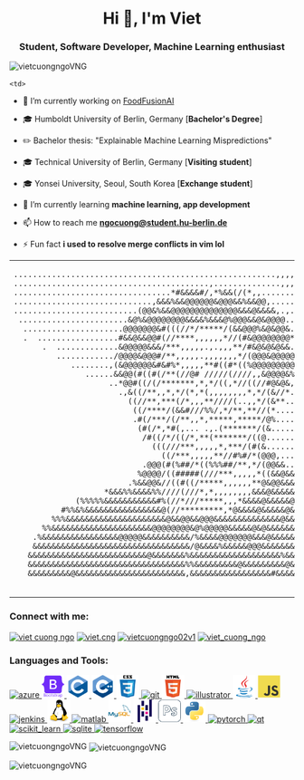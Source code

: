 <h1 align="center">Hi 👋, I'm Viet</h1>
<h3 align="center">Student, Software Developer, Machine Learning enthusiast</h3>

<p align="left"> <img src="https://komarev.com/ghpvc/?username=vietcuongngoVNG&label=Profile%20views&color=0e75b6&style=flat" alt="vietcuongngoVNG" /> </p>
<!--
<p align="left"> <a href="https://github.com/ryo-ma/github-profile-trophy"><img src="https://github-profile-trophy.vercel.app/?username=vietcuongngoVNG" alt="vietcuongngovcn" /></a> </p>
-->

<table>
  <tr>
    <td>
      <pre>
.......................................................,,,,,,,,,,,,,,,,,,,,,,,,,
.........................................,..............,,,,,,,,,,,,,,,,,,,,,,,,
.................................*#&&&&#/,*%&&(/(*,,........,,,,,,,,,,,,,,,,,,,,
.............................,&&&%&&@@@@@@&@@@&&%&&@@,......,....,,,,,,,,,,,,,,,
..........................(@@&%&&@@@@@@@@@@@@@@&&&@&&&&,.,.......,,,,,,,,,,,,,,,
 .......................&@%&@@@@@@@@&&&&%&&&@%@@@&&@&@@@@.........,,,,,,,,,,,,,,
  .....................@@@@@@@&#(((//*/*****/(&&@@@%&@&@@&.........,.,,,,,,,,,,,
  .  .................#&&@&&@@#(//****,,,,,,*//(#&@@@@@@@@*..........,,,,,,,,,,,
      .  .............&@@@@@&&&/***,,,,,.,.,,,**/#&@&@&@&&............,,.,,,,,,,
         ............/@@@@&@@@#/**,,,,,.,,,,,,,*/(@@@&@@@@@@*,.........,,,,,,,,,
            ........,(&@@@@@@&#&#%*,,,,,**#((#*((%@@@@@@@@@@/............,,,,,,,
               ......&&@@(#((#(/**(//@# /////(////,,&@@@@&%#............,,,,,,,,
                    ..*@@#((/(/*******,*,*/((,*//((//#@&@&,............,,,,,,,,,
                      .,&((/**,,*,*/(*,*(,,,,,,,,*,*/(&//*................,,,,,,
                        ((//**,***(/*,,,**////(..,,*/(&**................,,,,,,,
                         ((/****/(&&#///%%/,*/**,**//(*....................,,,,,
                         .#(/***/(/**,,*,*****,*****/@%......................,,,
                          (#(/*,*#(,... .,.(*******/(&........................,,
                           /#((/*/((/*,**(*******/((@........................,.,
                             (((///***,,,,,*,***/(#(&.........................,,
                               ((/***,,,,,**//#%#/*(@@@,.......................,
                           .@@@(#(%##/*((%%%##/**,*/(@@&&.......................
                          %@@@@/((#####(///***,,,,,*((&&@&&&....................
                        .%&&@@&//((#((/*****,,,,,,**@&@@&&&&&@&&%...............
                   *&&&%%&&&&%%////(///*,*,,,,,,,,&&&@&&&&&@&@&@&&&&&&&%........
             (%%%%%&&&&&&&&&&&#%(//*///*****,,,*&&&&@&&&&&@&&&&&&&&&&&&&&&@&#...
          #%%&%&&&&&&&&&&&&&&&&@(//*********,*@&&&&@&&&&&@&&&&&@&&&&&&&&&&@&&@&&
        %%%&&&&&&&&&&&&&&&&&&&&&@&&@@&&@@@&&&&&&&&&&&&&&@&&&&&&&&&&&&&&&&&@@&&&&
      %%&&&&&&&&&&&&&&&&&&&&&@@@@@@@@&@%@@@@@&&&&&@&@&&&&&&&&&@&&&&&&&@&&&&&&&&&
    .%&&&&&&&&&&&&&&&&@@@@@&&&&&&&&&&/%&&&&@@@@@@@&&&@&&&&&&&&&&&&&@&&&&&@&&@&&&
    &&&&&&&&&&&&&&&&&&&&&&&&&&&&&&&&&/@&&&&%&&&&&@@@&&&&&&&&&&&&&&&&&&&@&&&&&&&&
   &&&&&&&&&&&&&&&&&&&&&&&&&@&&&&&&&%&&&&&&&&&&&&&&&&&&&%&&&&@&&&&&&&&@&&&&&&&@&
   &&&&&&&&&&&&&&&&&&&&&&&&&&&&&&&&&%%&&&&&&&&&@&&&&&&&&&@&&@&&&&&&&&&@@&&&&&&&&
   &&&&&&&&&@&&&&&&&&&&&&&&&&&&&&&&&,&&&&&&&&&&&&&&&&&#&&&&&&&&&&&&&@&&@&&&&@&@@
      </pre>
    </td>

    <td>
- 🔭 I’m currently working on [FoodFusionAI](https://github.com/FrameworkV/FoodFusionAI)

- 🎓 Humboldt University of Berlin, Germany             [**Bachelor's Degree**]
- ✏️ Bachelor thesis: "Explainable Machine Learning Mispredictions"
- 🎓 Technical University of Berlin, Germany             [**Visiting student**]
- 🎓 Yonsei University, Seoul, South Korea             [**Exchange student**]

- 🌱 I’m currently learning **machine learning, app development**

- 📫 How to reach me **ngocuong@student.hu-berlin.de**

- ⚡ Fun fact **i used to resolve merge conflicts in vim lol**
     </td>

  </tr>
</table>

<h3 align="left">Connect with me:</h3>
<p align="left">
<a href="https://linkedin.com/in/viet cuong ngo" target="blank"><img align="center" src="https://raw.githubusercontent.com/rahuldkjain/github-profile-readme-generator/master/src/images/icons/Social/linked-in-alt.svg" alt="viet cuong ngo" height="30" width="40" /></a>
<a href="https://instagram.com/viet.cng" target="blank"><img align="center" src="https://raw.githubusercontent.com/rahuldkjain/github-profile-readme-generator/master/src/images/icons/Social/instagram.svg" alt="viet.cng" height="30" width="40" /></a>
<a href="https://www.hackerrank.com/vietcuongngo02v1" target="blank"><img align="center" src="https://raw.githubusercontent.com/rahuldkjain/github-profile-readme-generator/master/src/images/icons/Social/hackerrank.svg" alt="vietcuongngo02v1" height="30" width="40" /></a>
<a href="https://www.leetcode.com/viet_cuong_ngo" target="blank"><img align="center" src="https://raw.githubusercontent.com/rahuldkjain/github-profile-readme-generator/master/src/images/icons/Social/leet-code.svg" alt="viet_cuong_ngo" height="30" width="40" /></a>
</p>

<h3 align="left">Languages and Tools:</h3>
<p align="left"> <a href="https://azure.microsoft.com/en-in/" target="_blank" rel="noreferrer"> <img src="https://www.vectorlogo.zone/logos/microsoft_azure/microsoft_azure-icon.svg" alt="azure" width="40" height="40"/> </a> <a href="https://getbootstrap.com" target="_blank" rel="noreferrer"> <img src="https://raw.githubusercontent.com/devicons/devicon/master/icons/bootstrap/bootstrap-plain-wordmark.svg" alt="bootstrap" width="40" height="40"/> </a> <a href="https://www.cprogramming.com/" target="_blank" rel="noreferrer"> <img src="https://raw.githubusercontent.com/devicons/devicon/master/icons/c/c-original.svg" alt="c" width="40" height="40"/> </a> <a href="https://www.w3schools.com/cpp/" target="_blank" rel="noreferrer"> <img src="https://raw.githubusercontent.com/devicons/devicon/master/icons/cplusplus/cplusplus-original.svg" alt="cplusplus" width="40" height="40"/> </a> <a href="https://www.w3schools.com/css/" target="_blank" rel="noreferrer"> <img src="https://raw.githubusercontent.com/devicons/devicon/master/icons/css3/css3-original-wordmark.svg" alt="css3" width="40" height="40"/> </a> <a href="https://git-scm.com/" target="_blank" rel="noreferrer"> <img src="https://www.vectorlogo.zone/logos/git-scm/git-scm-icon.svg" alt="git" width="40" height="40"/> </a> <a href="https://www.w3.org/html/" target="_blank" rel="noreferrer"> <img src="https://raw.githubusercontent.com/devicons/devicon/master/icons/html5/html5-original-wordmark.svg" alt="html5" width="40" height="40"/> </a> <a href="https://www.adobe.com/in/products/illustrator.html" target="_blank" rel="noreferrer"> <img src="https://www.vectorlogo.zone/logos/adobe_illustrator/adobe_illustrator-icon.svg" alt="illustrator" width="40" height="40"/> </a> <a href="https://www.java.com" target="_blank" rel="noreferrer"> <img src="https://raw.githubusercontent.com/devicons/devicon/master/icons/java/java-original.svg" alt="java" width="40" height="40"/> </a> <a href="https://developer.mozilla.org/en-US/docs/Web/JavaScript" target="_blank" rel="noreferrer"> <img src="https://raw.githubusercontent.com/devicons/devicon/master/icons/javascript/javascript-original.svg" alt="javascript" width="40" height="40"/> </a> <a href="https://www.jenkins.io" target="_blank" rel="noreferrer"> <img src="https://www.vectorlogo.zone/logos/jenkins/jenkins-icon.svg" alt="jenkins" width="40" height="40"/> </a> <a href="https://www.linux.org/" target="_blank" rel="noreferrer"> <img src="https://raw.githubusercontent.com/devicons/devicon/master/icons/linux/linux-original.svg" alt="linux" width="40" height="40"/> </a> <a href="https://www.mathworks.com/" target="_blank" rel="noreferrer"> <img src="https://upload.wikimedia.org/wikipedia/commons/2/21/Matlab_Logo.png" alt="matlab" width="40" height="40"/> </a> <a href="https://www.mysql.com/" target="_blank" rel="noreferrer"> <img src="https://raw.githubusercontent.com/devicons/devicon/master/icons/mysql/mysql-original-wordmark.svg" alt="mysql" width="40" height="40"/> </a> <a href="https://pandas.pydata.org/" target="_blank" rel="noreferrer"> <img src="https://raw.githubusercontent.com/devicons/devicon/2ae2a900d2f041da66e950e4d48052658d850630/icons/pandas/pandas-original.svg" alt="pandas" width="40" height="40"/> </a> <a href="https://www.photoshop.com/en" target="_blank" rel="noreferrer"> <img src="https://raw.githubusercontent.com/devicons/devicon/master/icons/photoshop/photoshop-line.svg" alt="photoshop" width="40" height="40"/> </a> <a href="https://www.python.org" target="_blank" rel="noreferrer"> <img src="https://raw.githubusercontent.com/devicons/devicon/master/icons/python/python-original.svg" alt="python" width="40" height="40"/> </a> <a href="https://pytorch.org/" target="_blank" rel="noreferrer"> <img src="https://www.vectorlogo.zone/logos/pytorch/pytorch-icon.svg" alt="pytorch" width="40" height="40"/> </a> <a href="https://www.qt.io/" target="_blank" rel="noreferrer"> <img src="https://upload.wikimedia.org/wikipedia/commons/0/0b/Qt_logo_2016.svg" alt="qt" width="40" height="40"/> </a> <a href="https://scikit-learn.org/" target="_blank" rel="noreferrer"> <img src="https://upload.wikimedia.org/wikipedia/commons/0/05/Scikit_learn_logo_small.svg" alt="scikit_learn" width="40" height="40"/> </a> <a href="https://www.sqlite.org/" target="_blank" rel="noreferrer"> <img src="https://www.vectorlogo.zone/logos/sqlite/sqlite-icon.svg" alt="sqlite" width="40" height="40"/> </a> <a href="https://www.tensorflow.org" target="_blank" rel="noreferrer"> <img src="https://www.vectorlogo.zone/logos/tensorflow/tensorflow-icon.svg" alt="tensorflow" width="40" height="40"/> </a> </p>

<p><img align="left" src="https://github-readme-stats.vercel.app/api/top-langs?username=vietcuongngoVNG&show_icons=true&locale=en&layout=compact" alt="vietcuongngoVNG" /></p>

<p>&nbsp;<img align="center" src="https://github-readme-stats.vercel.app/api?username=vietcuongngoVNG&show_icons=true&locale=en" alt="vietcuongngoVNG" /></p>

<p><img align="center" src="https://github-readme-streak-stats.herokuapp.com/?user=vietcuongngoVNG&" alt="vietcuongngoVNG" /></p>
